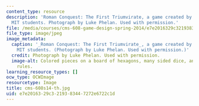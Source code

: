 ```yaml
---
content_type: resource
description: 'Roman Conquest: The First Triumvirate, a game created by a group of
  MIT students. Photograph by Luke Phelan. Used with permission.'
file: /media/courses/cms-608-game-design-spring-2014/e7e2016329c3219383447272e6722c1d_cms-608s14-th.jpg
file_type: image/jpeg
image_metadata:
  caption: '_Roman Conquest: The First Triumvirate_, a game created by a group of
    MIT students. (Photograph by Luke Phelan. Used with permission.)'
  credit: Photograph by Luke Phelan. Used with permission.
  image-alt: Colored pieces on a board of hexagons, many sided dice, and a sheet of
    rules.
learning_resource_types: []
ocw_type: OCWImage
resourcetype: Image
title: cms-608s14-th.jpg
uid: e7e20163-29c3-2193-8344-7272e6722c1d
---
```

